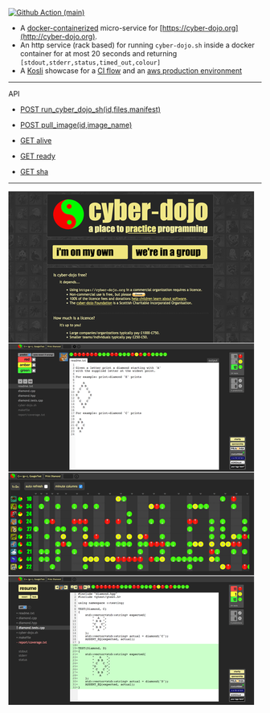 [![Github Action (main)](https://github.com/cyber-dojo/runner/actions/workflows/main.yml/badge.svg)](https://github.com/cyber-dojo/runner/actions)

- A [docker-containerized](https://registry.hub.docker.com/r/cyberdojo/runner) micro-service for [https://cyber-dojo.org](http://cyber-dojo.org).
- An http service (rack based) for running `cyber-dojo.sh` inside a docker container for at most 20 seconds and returning `[stdout,stderr,status,timed_out,colour]`
- A [Kosli](https://www.kosli.com/) showcase for a [CI flow](https://app.kosli.com/cyber-dojo/flows/exercises-start-points/artifacts/) and an [aws production environment](https://app.kosli.com/cyber-dojo/environments/aws-prod/snapshots/)


***
API

* [POST run_cyber_dojo_sh(id,files,manifest)](docs/api.md#post-run_cyber_dojo_shidfilesmanifest)
* [POST pull_image(id,image_name)](docs/api.md#post-pull_imageidimage_name)

* [GET alive](docs/api.md#get-alive)  
* [GET ready](docs/api.md#get-ready)
* [GET sha](docs/api.md#get-sha)

***

![cyber-dojo.org home page](https://github.com/cyber-dojo/cyber-dojo/blob/master/shared/home_page_snapshot.png)
